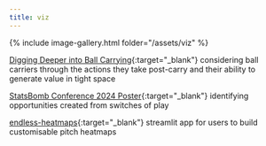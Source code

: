 ```yaml
---
title: viz
---
```

{% include image-gallery.html folder="/assets/viz" %}

[Digging Deeper into Ball Carrying](https://www.hudl.com/blog/digging-deeper-into-ball-carrying){:target="_blank"} considering ball carriers through the actions they take post-carry and their ability to generate value in tight space

[StatsBomb Conference 2024 Poster](/assets/switch_360_poster.pdf){:target="_blank"} identifying opportunities created from switches of play

[endless-heatmaps](https://endless-heatmaps.streamlit.app/){:target="_blank"} streamlit app for users to build customisable pitch heatmaps
